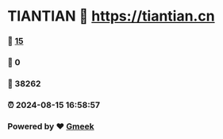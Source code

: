 # TIANTIAN :link: https://tiantian.cn 
### :page_facing_up: [15](https://tiantian.cn/tag.html) 
### :speech_balloon: 0 
### :hibiscus: 38262 
### :alarm_clock: 2024-08-15 16:58:57 
### Powered by :heart: [Gmeek](https://github.com/Meekdai/Gmeek)
